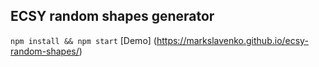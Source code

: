 ## ECSY random shapes generator 
<code>npm install && npm start</code>
[Demo] (https://markslavenko.github.io/ecsy-random-shapes/)